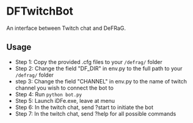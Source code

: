 # DFTwitchBot
An interface between Twitch chat and DeFRaG.

## Usage
* Step 1: Copy the provided .cfg files to your `/defrag/` folder
* Step 2: Change the field "DF_DIR" in env.py to the full path to your `/defrag/` folder
* step 3: Change the field "CHANNEL" in env.py to the name of twitch channel you wish to connect the bot to
* Step 4: Run `python bot.py`
* Step 5: Launch iDFe.exe, leave at menu
* Step 6: In the twitch chat, send ?start to initiate the bot
* Step 7: In the twitch chat, send ?help for all possible commands